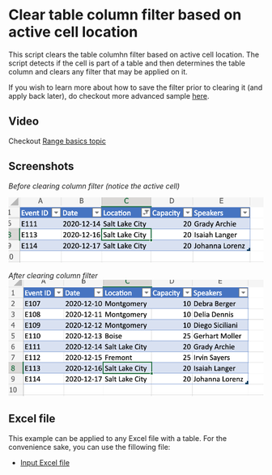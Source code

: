 # Clear table column filter based on active cell location 

This script clears the table columhn filter based on active cell location. The script detects if the cell is part of a table and then determines the table column and clears any filter that may be applied on it. 

If you wish to learn more about how to save the filter prior to clearing it (and apply back later), do checkout more advanced sample [here](../Move%20Rows%20Across%20Tables).

## Video 

Checkout [Range basics topic](../Range%20Basics)

## Screenshots 

_Before clearing column filter (notice the active cell)_

![Before clearing column filter](Before-Filter-Applied.png)

_After clearing column filter_
![After clearing column filter](After-Filter-Cleared.png)


## Excel file 

This example can be applied to any Excel file with a table. For the convenience sake, you can use the fillowing file: 

* [Input Excel file](Table-With-Filter.xlsx)


